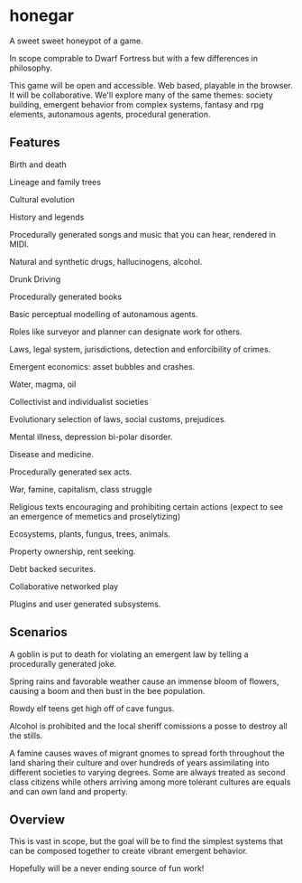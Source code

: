 # honegar
A sweet sweet honeypot of a game.

In scope comprable to Dwarf Fortress but with a few differences in philosophy.

This game will be open and accessible. Web based, playable in the browser. It
will be collaborative. We'll explore many of the same themes: society building,
emergent behavior from complex systems, fantasy and rpg elements, autonamous
agents, procedural generation.

## Features

Birth and death

Lineage and family trees

Cultural evolution

History and legends

Procedurally generated songs and music that you can hear, rendered in MIDI.

Natural and synthetic drugs, hallucinogens, alcohol.

Drunk Driving

Procedurally generated books

Basic perceptual modelling of autonamous agents.

Roles like surveyor and planner can designate work for others.

Laws, legal system, jurisdictions, detection and enforcibility of crimes.

Emergent economics: asset bubbles and crashes.

Water, magma, oil

Collectivist and individualist societies

Evolutionary selection of laws, social customs, prejudices.

Mental illness, depression bi-polar disorder.

Disease and medicine.

Procedurally generated sex acts.

War, famine, capitalism, class struggle

Religious texts encouraging and prohibiting certain actions (expect to see an 
emergence of memetics and proselytizing)

Ecosystems, plants, fungus, trees, animals.

Property ownership, rent seeking.

Debt backed securites.

Collaborative networked play

Plugins and user generated subsystems.

## Scenarios

A goblin is put to death for violating an emergent law by telling a procedurally
generated joke.

Spring rains and favorable weather cause an immense bloom of flowers, causing a
boom and then bust in the bee population.

Rowdy elf teens get high off of cave fungus.

Alcohol is prohibited and the local sheriff comissions a posse to destroy all
the stills.

A famine causes waves of migrant gnomes to spread forth throughout the land
sharing their culture and over hundreds of years assimilating into different
societies to varying degrees. Some are always treated as second class citizens
while others arriving among more tolerant cultures are equals and can own land
and property.

## Overview

This is vast in scope, but the goal will be to find the simplest systems that
can be composed together to create vibrant emergent behavior.

Hopefully will be a never ending source of fun work!
